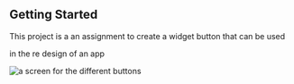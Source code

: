 

## Getting Started

This project is a an assignment to create  a widget button that can be used 

in the re design of an app

![ a screen for the different buttons](https://github.com/mohamedHassanKa/Buttons/assets/buttons.PNG?raw=true)